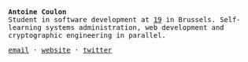 <samp>
  <p><b>Antoine Coulon</b><br />Student in software development at <a href="https://s19.be">19</a> in Brussels. Self-learning systems administration, web development and cryptographic engineering in parallel.</p>
  <a href="mailto:antoine@30c27b.com">email</a> · <a href="https://s19.be" target="_blank">website</a> · <a href="https://twitter.com/30c27b" target="_blank">twitter</a>
</samp>
